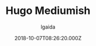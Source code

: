 ---
title: Hugo Mediumish
github: https://github.com/lgaida/mediumish-gohugo-theme
demo: https://lgaida.github.io/mediumish-gohugo-theme-demo/
author: lgaida
ssg:
  - Hugo
cms:
  - Markdown
date: 2018-10-07T08:26:20.000Z
description: A mediumish gohugo theme, ported from jekyll
draft: true
publish_date: '2018-10-07T08:26:20Z'
update_date: '2021-08-12T15:12:43Z'
github_star: 115
github_fork: 91
---